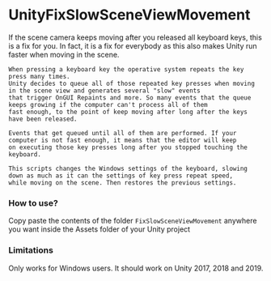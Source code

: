 # UnityFixSlowSceneViewMovement
If the scene camera keeps moving after you released all keyboard keys, this is a fix for you. In fact, it is a fix for everybody as this also makes Unity run faster when moving in the scene.

```
When pressing a keyboard key the operative system repeats the key press many times.
Unity decides to queue all of those repeated key presses when moving in the scene view and generates several "slow" events
that trigger OnGUI Repaints and more. So many events that the queue keeps growing if the computer can't process all of them
fast enough, to the point of keep moving after long after the keys have been released.

Events that get queued until all of them are performed. If your computer is not fast enough, it means that the editor will keep
on executing those key presses long after you stopped touching the keyboard.

This scripts changes the Windows settings of the keyboard, slowing down as much as it can the settings of key press repeat speed,
while moving on the scene. Then restores the previous settings.
```

### How to use?
Copy paste the contents of the folder `FixSlowSceneViewMovement` anywhere you want inside the Assets folder of your Unity project

### Limitations
Only works for Windows users. It should work on Unity 2017, 2018 and 2019.
